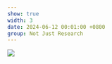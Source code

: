 ```yaml
---
show: true
width: 3
date: 2024-06-12 00:01:00 +0800
group: Not Just Research
---
```

<div>
<img src="{{ 'assets/images/etc/1.JPG' | relative_url }}" class="img-fluid rounded" >
</div>

